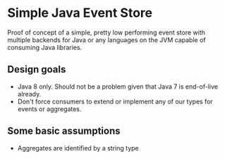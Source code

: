 Simple Java Event Store
=======================

Proof of concept of a simple, pretty low performing event store with multiple backends for Java or
any languages on the JVM capable of consuming Java libraries.


Design goals
------------

 - Java 8 only. Should not be a problem given that Java 7 is end-of-live already.
 - Don't force consumers to extend or implement any of our types for events or aggregates.


Some basic assumptions
----------------------

 - Aggregates are identified by a string type
